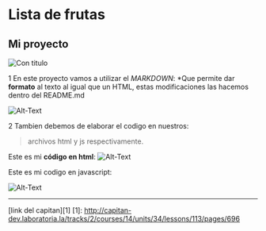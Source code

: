 # Lista de frutas
## Mi proyecto 


![Con titulo](pictures/fruta.jpg "frutas")

1 En este proyecto vamos a utilizar el *MARKDOWN*:
	*Que permite dar **formato** al texto al igual que un HTML, estas modificaciones las hacemos dentro del README.md


![Alt-Text](markdown.png)

2 Tambien debemos de elaborar el codigo en nuestros:
> archivos html y js respectivamente.


Este es mi **código en html**:
![Alt-Text](html.png)


Este es mi codigo en javascript:

![Alt-Text](img/js.png)

***
[link del capitan][1]
[1]: http://capitan-dev.laboratoria.la/tracks/2/courses/14/units/34/lessons/113/pages/696

